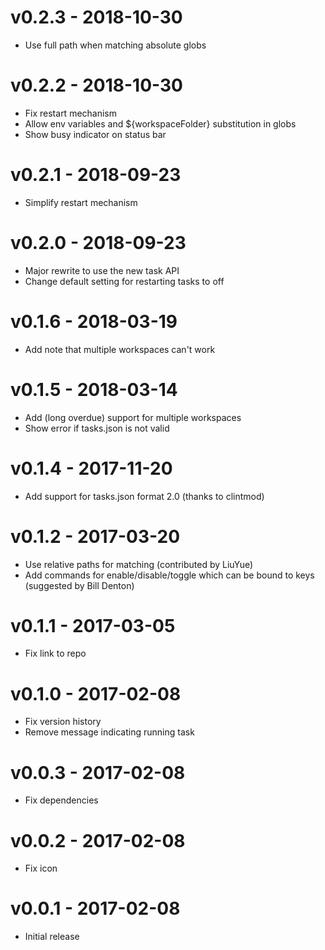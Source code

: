 # v0.2.3 - 2018-10-30
- Use full path when matching absolute globs

# v0.2.2 - 2018-10-30
- Fix restart mechanism
- Allow env variables and ${workspaceFolder} substitution in globs
- Show busy indicator on status bar

# v0.2.1 - 2018-09-23
- Simplify restart mechanism

# v0.2.0 - 2018-09-23
- Major rewrite to use the new task API
- Change default setting for restarting tasks to off

# v0.1.6 - 2018-03-19
- Add note that multiple workspaces can't work

# v0.1.5 - 2018-03-14
- Add (long overdue) support for multiple workspaces
- Show error if tasks.json is not valid

# v0.1.4 - 2017-11-20
- Add support for tasks.json format 2.0 (thanks to clintmod)

# v0.1.2 - 2017-03-20
- Use relative paths for matching (contributed by LiuYue)
- Add commands for enable/disable/toggle which can be bound to keys (suggested by Bill Denton)

# v0.1.1 - 2017-03-05
- Fix link to repo

# v0.1.0 - 2017-02-08
- Fix version history
- Remove message indicating running task

# v0.0.3 - 2017-02-08
- Fix dependencies

# v0.0.2 - 2017-02-08
- Fix icon

# v0.0.1 - 2017-02-08
- Initial release
